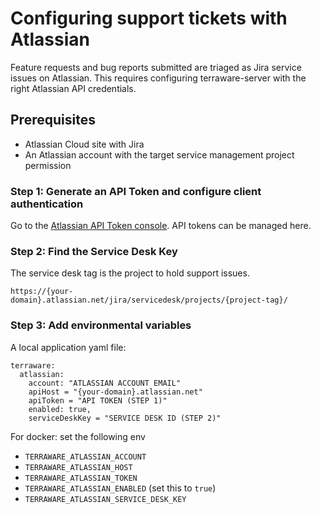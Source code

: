 # Configuring support tickets with Atlassian

Feature requests and bug reports submitted are triaged as Jira service issues on Atlassian. This requires configuring terraware-server with the right Atlassian API credentials. 

## Prerequisites

- Atlassian Cloud site with Jira
- An Atlassian account with the target service management project permission

### Step 1: Generate an API Token and configure client authentication

Go to the [Atlassian API Token console](https://id.atlassian.com/manage-profile/security/api-tokens). API tokens can be managed here.

### Step 2: Find the Service Desk Key

The service desk tag is the project to hold support issues.

`https://{your-domain}.atlassian.net/jira/servicedesk/projects/{project-tag}/`

### Step 3: Add environmental variables

A local application yaml file:
```
terraware:
  atlassian:
    account: "ATLASSIAN ACCOUNT EMAIL"
    apiHost = "{your-domain}.atlassian.net"
    apiToken = "API TOKEN (STEP 1)"
    enabled: true,
    serviceDeskKey = "SERVICE DESK ID (STEP 2)"
```

For docker: set the following env

- `TERRAWARE_ATLASSIAN_ACCOUNT`
- `TERRAWARE_ATLASSIAN_HOST`
- `TERRAWARE_ATLASSIAN_TOKEN`
- `TERRAWARE_ATLASSIAN_ENABLED` (set this to `true`)
- `TERRAWARE_ATLASSIAN_SERVICE_DESK_KEY`

